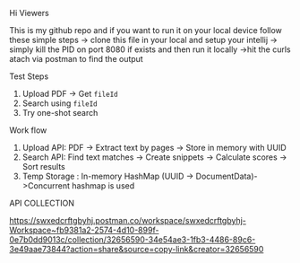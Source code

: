 Hi Viewers

This is my github repo and if you want to run it on your local device follow these simple steps 
-> clone this file in your local and setup your intellij
-> simply kill the PID on port 8080 if exists and then run it locally 
->hit the curls atach via postman to find the output 


 Test Steps

1. Upload PDF → Get `fileId`
2. Search using `fileId`
3. Try one-shot search 

Work flow 

1. Upload API: PDF → Extract text by pages → Store in memory with UUID
2. Search API: Find text matches → Create snippets → Calculate scores → Sort results
3. Temp Storage : In-memory HashMap (UUID → DocumentData)->Concurrent hashmap is used



API COLLECTION

https://swxedcrftgbyhj.postman.co/workspace/swxedcrftgbyhj-Workspace~fb9381a2-2574-4d10-899f-0e7b0dd9013c/collection/32656590-34e54ae3-1fb3-4486-89c6-3e49aae73844?action=share&source=copy-link&creator=32656590


